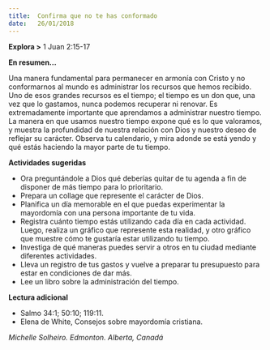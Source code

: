 ```yaml
---
title:  Confirma que no te has conformado
date:   26/01/2018
---
```


**Explora >** 1 Juan 2:15-17

**En resumen...**

Una manera fundamental para permanecer en armonía con Cristo y no conformarnos al mundo es administrar los recursos que hemos recibido. Uno de esos grandes recursos es el tiempo; el tiempo es un don que, una vez que lo gastamos, nunca podemos recuperar ni renovar. Es extremadamente importante que aprendamos a administrar nuestro tiempo. La manera en que usamos nuestro tiempo expone qué es lo que valoramos, y muestra la profundidad de nuestra relación con Dios y nuestro deseo de reflejar su carácter. Observa tu calendario, y mira adonde se está yendo y qué estás haciendo la mayor parte de tu tiempo. 

**Actividades sugeridas**

- Ora preguntándole a Dios qué deberías quitar de tu agenda a fin de disponer de más tiempo para lo prioritario.
- Prepara un collage que represente el carácter de Dios.
- Planifica un día memorable en el que puedas experimentar la mayordomía con una persona importante de tu vida.
- Registra cuánto tiempo estás utilizando cada día en cada actividad. Luego, realiza un gráfico que represente esta realidad, y otro gráfico que muestre cómo te gustaría estar utilizando tu tiempo. 
- Investiga de qué maneras puedes servir a otros en tu ciudad mediante diferentes actividades. 
- Lleva un registro de tus gastos y vuelve a preparar tu presupuesto para estar en condiciones de dar más.
- Lee un libro sobre la administración del tiempo.

**Lectura adicional**

- Salmo 34:1; 50:10; 119:11. 
- Elena de White, Consejos sobre mayordomía cristiana.

_Michelle Solheiro. Edmonton. Alberta, Canadá_
